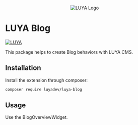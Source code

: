 <p align="center">
  <img src="https://raw.githubusercontent.com/luyadev/luya/master/docs/logo/luya-logo-0.2x.png" alt="LUYA Logo"/>
</p>

# LUYA Blog

[![LUYA](https://img.shields.io/badge/Powered%20by-LUYA-brightgreen.svg)](https://luya.io)

This package helps to create Blog behaviors with LUYA CMS.

## Installation

Install the extension through composer:

```sh
composer require luyadev/luya-blog
```

## Usage

Use the BlogOverviewWidget.